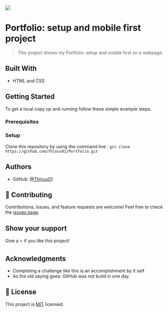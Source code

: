 ![](https://img.shields.io/badge/Microverse-blueviolet)
# Portfolio: setup and mobile first project
> This project shows my Portfolio: setup and mobile first on a webpage.
## Built With
- HTML and CSS
## Getting Started
To get a local copy up and running follow these simple example steps.
### Prerequisites
### Setup
Clone this repository by using the command line :
`git clone https://github.com/Thinus01/Portfolio.git`
## Authors
- GitHub: [@Thinus01](https://github.com/Thinus01)
## :handshake: Contributing
Contributions, issues, and feature requests are welcome!
Feel free to check the [issues page](../../issues/).
## Show your support
Give a :star:️ if you like this project!
## Acknowledgments
- Completing a challenge like this is an accomplishment by it self
- As the old saying goes: GitHub was not build in one day. 
## :memo: License
This project is [MIT](./LICENSE) licensed.
